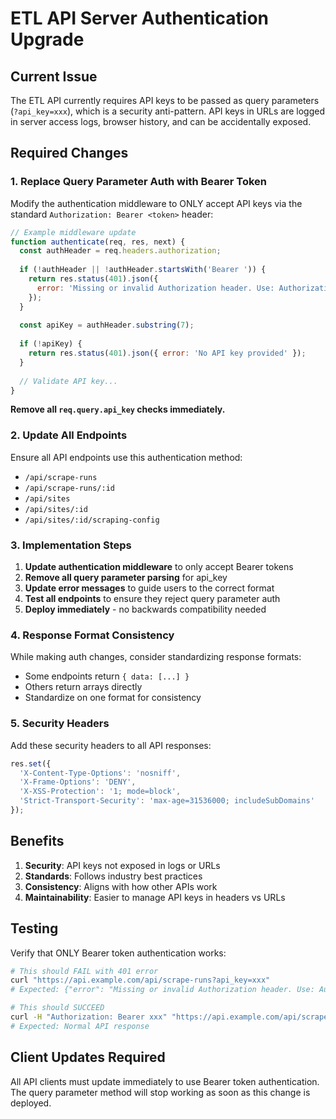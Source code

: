 # ETL API Server Authentication Upgrade

## Current Issue
The ETL API currently requires API keys to be passed as query parameters (`?api_key=xxx`), which is a security anti-pattern. API keys in URLs are logged in server access logs, browser history, and can be accidentally exposed.

## Required Changes

### 1. Replace Query Parameter Auth with Bearer Token
Modify the authentication middleware to ONLY accept API keys via the standard `Authorization: Bearer <token>` header:

```javascript
// Example middleware update
function authenticate(req, res, next) {
  const authHeader = req.headers.authorization;
  
  if (!authHeader || !authHeader.startsWith('Bearer ')) {
    return res.status(401).json({ 
      error: 'Missing or invalid Authorization header. Use: Authorization: Bearer <api_key>' 
    });
  }
  
  const apiKey = authHeader.substring(7);
  
  if (!apiKey) {
    return res.status(401).json({ error: 'No API key provided' });
  }
  
  // Validate API key...
}
```

**Remove all `req.query.api_key` checks immediately.**

### 2. Update All Endpoints
Ensure all API endpoints use this authentication method:
- `/api/scrape-runs`
- `/api/scrape-runs/:id`
- `/api/sites`
- `/api/sites/:id`
- `/api/sites/:id/scraping-config`

### 3. Implementation Steps

1. **Update authentication middleware** to only accept Bearer tokens
2. **Remove all query parameter parsing** for api_key
3. **Update error messages** to guide users to the correct format
4. **Test all endpoints** to ensure they reject query parameter auth
5. **Deploy immediately** - no backwards compatibility needed

### 4. Response Format Consistency
While making auth changes, consider standardizing response formats:
- Some endpoints return `{ data: [...] }`
- Others return arrays directly
- Standardize on one format for consistency

### 5. Security Headers
Add these security headers to all API responses:
```javascript
res.set({
  'X-Content-Type-Options': 'nosniff',
  'X-Frame-Options': 'DENY',
  'X-XSS-Protection': '1; mode=block',
  'Strict-Transport-Security': 'max-age=31536000; includeSubDomains'
});
```

## Benefits
1. **Security**: API keys not exposed in logs or URLs
2. **Standards**: Follows industry best practices
3. **Consistency**: Aligns with how other APIs work
4. **Maintainability**: Easier to manage API keys in headers vs URLs

## Testing
Verify that ONLY Bearer token authentication works:
```bash
# This should FAIL with 401 error
curl "https://api.example.com/api/scrape-runs?api_key=xxx"
# Expected: {"error": "Missing or invalid Authorization header. Use: Authorization: Bearer <api_key>"}

# This should SUCCEED
curl -H "Authorization: Bearer xxx" "https://api.example.com/api/scrape-runs"
# Expected: Normal API response
```

## Client Updates Required
All API clients must update immediately to use Bearer token authentication. The query parameter method will stop working as soon as this change is deployed.